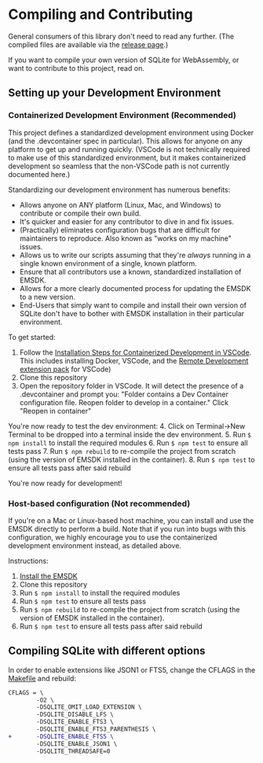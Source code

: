 
# Compiling and Contributing

General consumers of this library don't need to read any further. (The compiled files are available via the [release page](https://github.com/sql-js/sql.js/releases).)

If you want to compile your own version of SQLite for WebAssembly, or want to contribute to this project, read on.

## Setting up your Development Environment

### Containerized Development Environment (Recommended) 

This project defines a standardized development environment using Docker (and the .devcontainer spec in particular). This allows for anyone on any platform to get up and running quickly. (VSCode is not technically required to make use of this standardized environment, but it makes containerized development so seamless that the non-VSCode path is not currently documented here.)

Standardizing our development environment has numerous benefits:
- Allows anyone on ANY platform (Linux, Mac, and Windows) to contribute or compile their own build.
- It's quicker and easier for any contributor to dive in and fix issues.
- (Practically) eliminates configuration bugs that are difficult for maintainers to reproduce. Also known as "works on my machine" issues.
- Allows us to write our scripts assuming that they're _always_ running in a single known environment of a single, known platform. 
- Ensure that all contributors use a known, standardized installation of EMSDK.
- Allows for a more clearly documented process for updating the EMSDK to a new version.
- End-Users that simply want to compile and install their own version of SQLite don't have to bother with EMSDK installation in their particular environment.

To get started:

1. Follow the [Installation Steps for Containerized Development in VSCode](https://code.visualstudio.com/docs/remote/containers#_installation). This includes installing Docker, VSCode, and the [Remote Development extension pack](https://marketplace.visualstudio.com/items?itemName=ms-vscode-remote.vscode-remote-extensionpack) for VSCode)
2. Clone this repository
3. Open the repository folder in VSCode. It will detect the presence of a .devcontainer and prompt you: "Folder contains a Dev Container configuration file. Reopen folder to develop in a container." Click "Reopen in container"

You're now ready to test the dev environment:
4. Click on Terminal->New Terminal to be dropped into a terminal inside the dev environment.
5. Run `$ npm install` to install the required modules
6. Run `$ npm test` to ensure all tests pass
7. Run `$ npm rebuild` to re-compile the project from scratch (using the version of EMSDK installed in the container).
8. Run `$ npm test` to ensure all tests pass after said rebuild

You're now ready for development!

### Host-based configuration (Not recommended)

If you're on a Mac or Linux-based host machine, you can install and use the EMSDK directly to perform a build.
Note that if you run into bugs with this configuration, we highly encourage you to use the containerized development environment instead, as detailed above.

Instructions:

1. [Install the EMSDK](https://emscripten.org/docs/getting_started/downloads.html)
2. Clone this repository
3. Run `$ npm install` to install the required modules
4. Run `$ npm test` to ensure all tests pass
5. Run `$ npm rebuild` to re-compile the project from scratch (using the version of EMSDK installed in the container).
6. Run `$ npm test` to ensure all tests pass after said rebuild

## Compiling SQLite with different options

In order to enable extensions like JSON1 or FTS5, change the CFLAGS in the [Makefile](Makefile) and rebuild:

``` diff
CFLAGS = \
        -O2 \
        -DSQLITE_OMIT_LOAD_EXTENSION \
        -DSQLITE_DISABLE_LFS \
        -DSQLITE_ENABLE_FTS3 \
        -DSQLITE_ENABLE_FTS3_PARENTHESIS \
+       -DSQLITE_ENABLE_FTS5 \
        -DSQLITE_ENABLE_JSON1 \
        -DSQLITE_THREADSAFE=0
```
